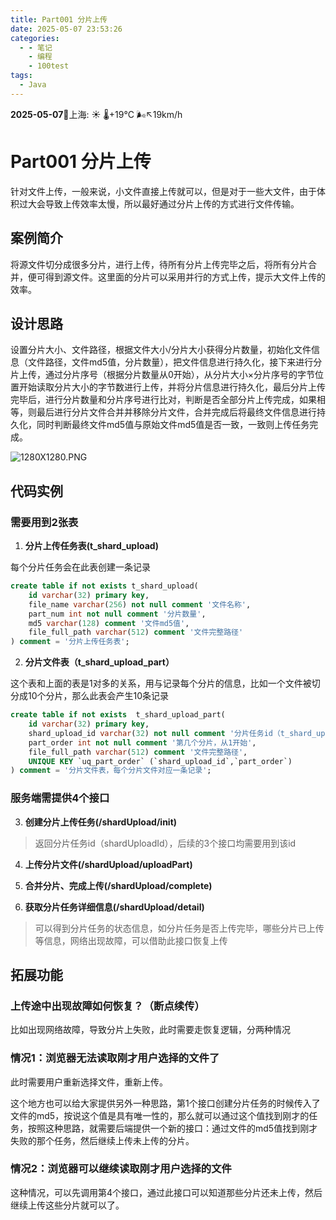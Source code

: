 ```yaml
---
title: Part001 分片上传
date: 2025-05-07 23:53:26
categories:
  - - 笔记
    - 编程
    - 100test
tags:
  - Java
---
```

**2025-05-07**🌱上海: ☀️   🌡️+19°C 🌬️↖19km/h

# Part001 分片上传
  针对文件上传，一般来说，小文件直接上传就可以，但是对于一些大文件，由于体积过大会导致上传效率太慢，所以最好通过分片上传的方式进行文件传输。

## 案例简介

将源文件切分成很多分片，进行上传，待所有分片上传完毕之后，将所有分片合并，便可得到源文件。这里面的分片可以采用并行的方式上传，提示大文件上传的效率。

## 设计思路

设置分片大小、文件路径，根据文件大小/分片大小获得分片数量，初始化文件信息（文件路径，文件md5值，分片数量），把文件信息进行持久化，接下来进行分片上传，通过分片序号（根据分片数量从0开始），从分片大小×分片序号的字节位置开始读取分片大小的字节数进行上传，并将分片信息进行持久化，最后分片上传完毕后，进行分片数量和分片序号进行比对，判断是否全部分片上传完成，如果相等，则最后进行分片文件合并并移除分片文件，合并完成后将最终文件信息进行持久化，同时判断最终文件md5值与原始文件md5值是否一致，一致则上传任务完成。

![1280X1280.PNG](https://cdn.easymuzi.cn/img/20250508132902193.PNG)


## 代码实例

### **需要用到2张表**

1. **分片上传任务表(t_shard_upload)**
    

每个分片任务会在此表创建一条记录

```sql
create table if not exists t_shard_upload(
    id varchar(32) primary key,
    file_name varchar(256) not null comment '文件名称',
    part_num int not null comment '分片数量',
    md5 varchar(128) comment '文件md5值',
    file_full_path varchar(512) comment '文件完整路径'
) comment = '分片上传任务表';
```

2. **分片文件表（t_shard_upload_part）**
    

这个表和上面的表是1对多的关系，用与记录每个分片的信息，比如一个文件被切分成10个分片，那么此表会产生10条记录

```sql
create table if not exists  t_shard_upload_part(
    id varchar(32) primary key,
    shard_upload_id varchar(32) not null comment '分片任务id（t_shard_upload.id）',
    part_order int not null comment '第几个分片，从1开始',
    file_full_path varchar(512) comment '文件完整路径',
    UNIQUE KEY `uq_part_order` (`shard_upload_id`,`part_order`)
) comment = '分片文件表，每个分片文件对应一条记录';
```

### **服务端需提供4个接口**

3. **创建分片上传任务(/shardUpload/init)**
    

> 返回分片任务id（shardUploadId），后续的3个接口均需要用到该id

4. **上传分片文件(/shardUpload/uploadPart)**
    
5. **合并分片、完成上传(/shardUpload/complete)**
    
6. **获取分片任务详细信息(/shardUpload/detail)**
    

> 可以得到分片任务的状态信息，如分片任务是否上传完毕，哪些分片已上传等信息，网络出现故障，可以借助此接口恢复上传

## 拓展功能

### **上传途中出现故障如何恢复？（断点续传）**

比如出现网络故障，导致分片上失败，此时需要走恢复逻辑，分两种情况

### **情况1：浏览器无法读取刚才用户选择的文件了**

此时需要用户重新选择文件，重新上传。

这个地方也可以给大家提供另外一种思路，第1个接口创建分片任务的时候传入了文件的md5，按说这个值是具有唯一性的，那么就可以通过这个值找到刚才的任务，按照这种思路，就需要后端提供一个新的接口：通过文件的md5值找到刚才失败的那个任务，然后继续上传未上传的分片。

### **情况2：浏览器可以继续读取刚才用户选择的文件**

这种情况，可以先调用第4个接口，通过此接口可以知道那些分片还未上传，然后继续上传这些分片就可以了。